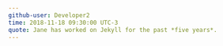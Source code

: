 ```yaml
---
github-user: Developer2
time: 2018-11-18 09:30:00 UTC-3
quote: Jane has worked on Jekyll for the past *five years*. 
---
```

